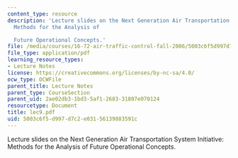 ```yaml
---
content_type: resource
description: 'Lecture slides on the Next Generation Air Transportation System Initiative:
  Methods for the Analysis of

  Future Operational Concepts.'
file: /media/courses/16-72-air-traffic-control-fall-2006/5003c6f5d997d7c2e03156139883591c_lec9.pdf
file_type: application/pdf
learning_resource_types:
- Lecture Notes
license: https://creativecommons.org/licenses/by-nc-sa/4.0/
ocw_type: OCWFile
parent_title: Lecture Notes
parent_type: CourseSection
parent_uid: 2ae02db3-1bd3-5af1-2683-31807e070124
resourcetype: Document
title: lec9.pdf
uid: 5003c6f5-d997-d7c2-e031-56139883591c
---
```

Lecture slides on the Next Generation Air Transportation System Initiative: Methods for the Analysis of
Future Operational Concepts.